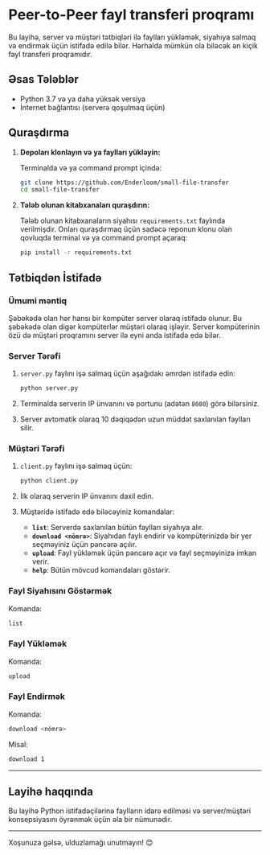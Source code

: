 # Peer-to-Peer fayl transferi proqramı

Bu layihə, server və müştəri tətbiqləri ilə faylları yükləmək, siyahıya salmaq və endirmək üçün istifadə edilə bilər. Hərhalda mümkün ola biləcək ən kiçik fayl transferi proqramıdır.

## Əsas Tələblər

- Python 3.7 və ya daha yüksək versiya
- İnternet bağlantısı (serverə qoşulmaq üçün)

## Quraşdırma

1. **Depoları klonlayın və ya faylları yükləyin:**

   Terminalda və ya command prompt içində:

   ```bash
   git clone https://github.com/Enderloom/small-file-transfer
   cd small-file-transfer
   ```

2. **Tələb olunan kitabxanaları quraşdırın:**

   Tələb olunan kitabxanaların siyahısı `requirements.txt` faylında verilmişdir. Onları quraşdırmaq üçün sadəcə reponun klonu olan qovluqda terminal və ya command prompt açaraq:

   ```bash
   pip install -r requirements.txt
   ```

## Tətbiqdən İstifadə

### Ümumi məntiq

Şəbəkədə olan hər hansı bir kompüter server olaraq istifadə olunur. Bu şəbəkədə olan digər kompüterlər müştəri olaraq işləyir. Server kompüterinin özü də müştəri proqramını server ilə eyni anda istifadə edə bilər.

### Server Tərəfi

1. `server.py` faylını işə salmaq üçün aşağıdakı əmrdən istifadə edin:

   ```bash
   python server.py
   ```

2. Terminalda serverin IP ünvanını və portunu (adətən `8080`) görə bilərsiniz.

3. Server avtomatik olaraq 10 dəqiqədən uzun müddət saxlanılan faylları silir.

### Müştəri Tərəfi

1. `client.py` faylını işə salmaq üçün:

   ```bash
   python client.py
   ```

2. İlk olaraq serverin IP ünvanını daxil edin.

3. Müştəridə istifadə edə biləcəyiniz komandalar:
   - **`list`**: Serverdə saxlanılan bütün faylları siyahıya alır.
   - **`download <nömrə>`**: Siyahıdan faylı endirir və kompüterinizdə bir yer seçməyiniz üçün pəncərə açılır.
   - **`upload`**: Fayl yükləmək üçün pəncərə açır və fayl seçməyinizə imkan verir.
   - **`help`**: Bütün mövcud komandaları göstərir.

### Fayl Siyahısını Göstərmək

Komanda:
```bash
list
```

### Fayl Yükləmək

Komanda:
```bash
upload
```

### Fayl Endirmək

Komanda:
```bash
download <nömrə>
```

Misal:
```bash
download 1
```

---

## Layihə haqqında

Bu layihə Python istifadəçilərinə faylların idarə edilməsi və server/müştəri konsepsiyasını öyrənmək üçün əla bir nümunədir.

--- 

Xoşunuza gəlsə, ulduzlamağı unutmayın! 😊
